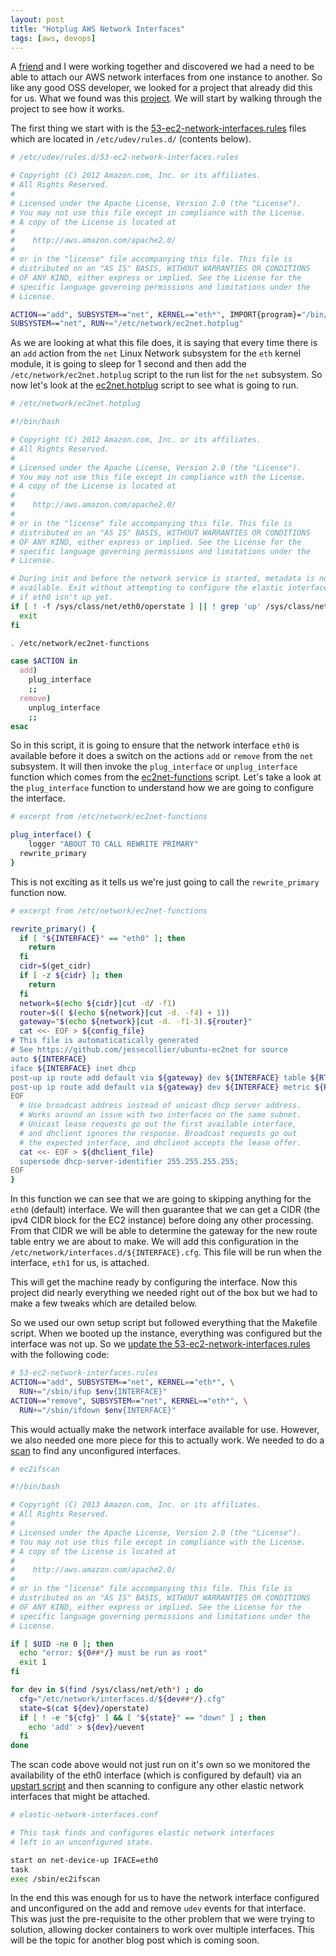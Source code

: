 ```yaml
---
layout: post
title: "Hotplug AWS Network Interfaces"
tags: [aws, devops]
---
```


A [friend] and I were working together and discovered we had a need to be able
to attach our AWS network interfaces from one instance to another. So like any
good OSS developer, we looked for a project that already did this for us. What
we found was this [project]. We will start by walking through the project to
see how it works.

The first thing we start with is the [53-ec2-network-interfaces.rules] files which are located in
`/etc/udev/rules.d/` (contents below).

```bash
# /etc/udev/rules.d/53-ec2-network-interfaces.rules

# Copyright (C) 2012 Amazon.com, Inc. or its affiliates.
# All Rights Reserved.
#
# Licensed under the Apache License, Version 2.0 (the "License").
# You may not use this file except in compliance with the License.
# A copy of the License is located at
#
#    http://aws.amazon.com/apache2.0/
#
# or in the "license" file accompanying this file. This file is
# distributed on an "AS IS" BASIS, WITHOUT WARRANTIES OR CONDITIONS
# OF ANY KIND, either express or implied. See the License for the
# specific language governing permissions and limitations under the
# License.

ACTION=="add", SUBSYSTEM=="net", KERNEL=="eth*", IMPORT{program}="/bin/sleep 1"
SUBSYSTEM=="net", RUN+="/etc/network/ec2net.hotplug"
```

As we are looking at what this file does, it is saying that every time there is
an `add` action from the `net` Linux Network subsystem for the `eth` kernel
module, it is going to sleep for 1 second and then add the
`/etc/network/ec2net.hotplug` script to the run list for the `net` subsystem.
So now let's look at the [ec2net.hotplug] script to see what is going to run.

```bash
# /etc/network/ec2net.hotplug

#!/bin/bash

# Copyright (C) 2012 Amazon.com, Inc. or its affiliates.
# All Rights Reserved.
#
# Licensed under the Apache License, Version 2.0 (the "License").
# You may not use this file except in compliance with the License.
# A copy of the License is located at
#
#    http://aws.amazon.com/apache2.0/
#
# or in the "license" file accompanying this file. This file is
# distributed on an "AS IS" BASIS, WITHOUT WARRANTIES OR CONDITIONS
# OF ANY KIND, either express or implied. See the License for the
# specific language governing permissions and limitations under the
# License.

# During init and before the network service is started, metadata is not
# available. Exit without attempting to configure the elastic interface
# if eth0 isn't up yet.
if [ ! -f /sys/class/net/eth0/operstate ] || ! grep 'up' /sys/class/net/eth0/operstate; then
  exit
fi

. /etc/network/ec2net-functions

case $ACTION in
  add)
    plug_interface
    ;;
  remove)
    unplug_interface
    ;;
esac
```

So in this script, it is going to ensure that the network interface `eth0` is
available before it does a switch on the actions `add` or `remove` from the
`net` subsystem. It will then invoke the `plug_interface` or `unplug_interface`
function which comes from the [ec2net-functions] script. Let's take a look at
the `plug_interface` function to understand how we are going to configure the
interface.

```bash
# excerpt from /etc/network/ec2net-functions

plug_interface() {
    logger "ABOUT TO CALL REWRITE PRIMARY"
  rewrite_primary
}
```

This is not exciting as it tells us we're just going to call the
`rewrite_primary` function now.

```bash
# excerpt from /etc/network/ec2net-functions

rewrite_primary() {
  if [ "${INTERFACE}" == "eth0" ]; then
    return
  fi
  cidr=$(get_cidr)
  if [ -z ${cidr} ]; then
    return
  fi
  network=$(echo ${cidr}|cut -d/ -f1)
  router=$(( $(echo ${network}|cut -d. -f4) + 1))
  gateway="$(echo ${network}|cut -d. -f1-3).${router}"
  cat <<- EOF > ${config_file}
# This file is automaticatically generated
# See https://github.com/jessecollier/ubuntu-ec2net for source
auto ${INTERFACE}
iface ${INTERFACE} inet dhcp
post-up ip route add default via ${gateway} dev ${INTERFACE} table ${RTABLE}
post-up ip route add default via ${gateway} dev ${INTERFACE} metric ${RTABLE}
EOF
  # Use broadcast address instead of unicast dhcp server address.
  # Works around an issue with two interfaces on the same subnet.
  # Unicast lease requests go out the first available interface,
  # and dhclient ignores the response. Broadcast requests go out
  # the expected interface, and dhclient accepts the lease offer.
  cat <<- EOF > ${dhclient_file}
  supersede dhcp-server-identifier 255.255.255.255;
EOF
}
```

In this function we can see that we are going to skipping anything for the
`eth0` (default) interface. We will then guarantee that we can get a CIDR (the
ipv4 CIDR block for the EC2 instance) before doing any other processing. From
that CIDR we will be able to determine the gateway for the new route table
entry we are about to make. We will add this configuration in the
`/etc/network/interfaces.d/${INTERFACE}.cfg`. This file will be run when the
interface, `eth1` for us, is attached.

This will get the machine ready by configuring the interface. Now this project
did nearly everything we needed right out of the box but we had to make a few
tweaks which are detailed below.

So we used our own setup script but followed everything that the Makefile
script. When we booted up the instance, everything was configured but the
interface was not up. So we [update the 53-ec2-network-interfaces.rules] with
the following code:

```bash
# 53-ec2-network-interfaces.rules
ACTION=="add", SUBSYSTEM=="net", KERNEL=="eth*", \
  RUN+="/sbin/ifup $env{INTERFACE}"
ACTION=="remove", SUBSYSTEM=="net", KERNEL=="eth*", \
  RUN+="/sbin/ifdown $env{INTERFACE}"
```

This would actually make the network interface available for use. However, we
also needed one more piece for this to actually work. We needed to do a [scan]
to find any unconfigured interfaces.

```bash
# ec2ifscan

#!/bin/bash

# Copyright (C) 2013 Amazon.com, Inc. or its affiliates.
# All Rights Reserved.
#
# Licensed under the Apache License, Version 2.0 (the "License").
# You may not use this file except in compliance with the License.
# A copy of the License is located at
#
#    http://aws.amazon.com/apache2.0/
#
# or in the "license" file accompanying this file. This file is
# distributed on an "AS IS" BASIS, WITHOUT WARRANTIES OR CONDITIONS
# OF ANY KIND, either express or implied. See the License for the
# specific language governing permissions and limitations under the
# License.

if [ $UID -ne 0 ]; then
  echo "error: ${0##*/} must be run as root"
  exit 1
fi

for dev in $(find /sys/class/net/eth*) ; do
  cfg="/etc/network/interfaces.d/${dev##*/}.cfg"
  state=$(cat ${dev}/operstate)
  if [ ! -e "${cfg}" ] && [ "${state}" == "down" ] ; then
    echo 'add' > ${dev}/uevent
  fi
done
```

The scan code above would not just run on it's own so we monitored the
availability of the eth0 interface (which is configured by default) via an
[upstart script] and then scanning to configure any other elastic network
interfaces that might be attached.

```bash
# elastic-network-interfaces.conf

# This task finds and configures elastic network interfaces
# left in an unconfigured state.

start on net-device-up IFACE=eth0
task
exec /sbin/ec2ifscan
```

In the end this was enough for us to have the network interface configured and
unconfigured on the add and remove `udev` events for that interface. This was
just the pre-requisite to the other problem that we were trying to solution,
allowing docker containers to work over multiple interfaces. This will be the
topic for another blog post which is coming soon.

[friend]: https://github.com/brentonr
[project]: https://github.com/bkr/ubuntu-ec2net
[53-ec2-network-interfaces.rules]: https://github.com/brentonr/ubuntu-ec2net/blob/2a4c30cfb5f60b2acfdbf2d3fe473a32a29490f2/53-ec2-network-interfaces.rules
[ec2net.hotplug]: https://github.com/brentonr/ubuntu-ec2net/blob/2a4c30cfb5f60b2acfdbf2d3fe473a32a29490f2/ec2net.hotplug
[ec2net-functions]: https://github.com/brentonr/ubuntu-ec2net/blob/6a3171f7e5edcebde09d0666a84ccf55b8060de9/ec2net-functions
[update the 53-ec2-network-interfaces.rules]: https://github.com/brentonr/ubuntu-ec2net/commit/6a3171f7e5edcebde09d0666a84ccf55b8060de9
[scan]: https://github.com/brentonr/ubuntu-ec2net/blob/master/ec2ifscan
[upstart script]: https://github.com/brentonr/ubuntu-ec2net/blob/master/elastic-network-interfaces.conf
